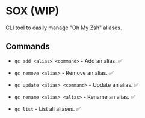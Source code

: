 # SOX (WIP) 
CLI tool to easily manage "Oh My Zsh" aliases. 
## Commands 

- `qc add <alias> <command>` - Add an alias. ✅ 

- `qc remove <alias>` - Remove an alias. ✅ 

- `qc update <alias> <command>` - Update an alias. ✅ 

- `qc rename <alias> <alias>` - Rename an alias. ✅ 

- `qc list` - List all aliases. ✅ 
